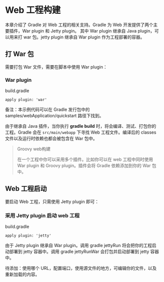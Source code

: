# Web 工程构建

本章介绍了 Gradle 对 Web 工程的相关支持。Gradle 为 Web 开发提供了两个主要插件，War plugin 和 Jetty plugin。 其中 War plugin 继承自 Java plugin，可以用来打 war 包。jetty plugin 继承自 War plugin 作为工程部署的容器。

## 打 War 包

需要打包 War 文件，需要在脚本中使用 War plugin：

### War plugin

build.gradle

```
apply plugin: 'war'
```

备注：本示例代码可以在 Gradle 发行包中的 samples/webApplication/quickstart 路径下找到。

由于继承自 Java 插件，当你执行 **gradle build** 时，将会编译、测试、打包你的工程。Gradle 会在  `src/main/webapp` 下寻找 Web 工程文件。编译后的 classes 文件以及运行时依赖也都会被包含在 War 包中。

> Groovy web构建
> 
> 在一个工程中你可以采用多个插件。比如你可以在 web 工程中同时使用 War plugin 和 Groovy plugin。插件会将 Gradle 依赖添加到你的 War 包中。

## Web 工程启动

要启动 Web 工程，只需使用 Jetty plugin 即可：

### 采用 Jetty plugin 启动 web 工程

build.gradle

```
apply plugin: 'jetty'
```

由于 Jetty plugin 继承自 War plugin。调用 gradle jettyRun 将会把你的工程启动部署到 jetty 容器中。调用 gradle jettyRunWar 会打包并启动部署到 jetty 容器中。

待添加：使用哪个 URL，配置端口，使用源文件的地方，可编辑你的文件，以及重新加载的内容。


